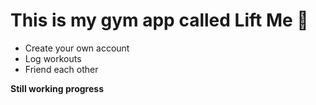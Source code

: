 # This is my gym app called Lift Me 👋

- Create your own account
- Log workouts
- Friend each other

**Still working progress**